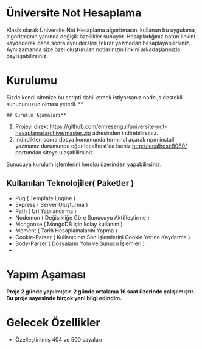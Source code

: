 # Üniversite Not Hesaplama

Klasik olarak Üniversite Not Hesaplama algoritmasını kullanan bu uygulama, algoritmanın yanında değişik özellikler sunuyor. Hesapladığınız notun linkini kaydederek daha sonra aynı dersleri tekrar yazmadan hesaplayabilirsiniz. Aynı zamanda size özel oluşturulan notlarınızın linkini arkadaşlarınızla paylaşabilirsiniz.

# Kurulumu

Sizde kendi sitenize bu scripti dahil etmek istiyorsanız node.js destekli sunucunuzun olması yeterli.
**

	## Kurulum Aşamaları**
	
	

 1. Projeyi direkt https://github.com/emresengul/universite-not-hesaplama/archive/master.zip adresinden indirebilirsiniz.
 2. İndirdikten sonra dosya konumunda terminal açarak npm install yazmanız durumunda eğer localhost'da iseniz  [http://localhost:8080/](http://localhost:8080/) portundan siteye ulaşabilirsiniz.

Sunucuya kurulum işlemlerini heroku üzerinden yapabilirsiniz.

## Kullanılan Teknolojiler( Paketler )

 - Pug ( Template Engine )
 - Express ( Server Oluşturma )
 - Path ( Url Yapılandırma )
 - Nodemon ( Değişikliğe Göre Sunucuyu Aktifleştirme )
 - Mongoose ( MongoDB için kolay kullanım )
 - Moment ( Tarih Hesaplamalarını Yapma )
 - Cookie-Parser ( Kullanıcının Son İşlemlerini Cookie Yerine Kaydetme )
 - Body-Parser ( Dosyaların Yolu ve Sunucu İşlemleri )
 - 
 # Yapım Aşaması
 **Proje 2 günde yapılmıştır. 2  günde ortalama 16 saat üzerinde çalışılmıştır. Bu proje sayesinde birçok yeni bilgi edindim.**
 
# Gelecek Özellikler
 - Özelleştirilmiş 404 ve 500 sayaları
 
